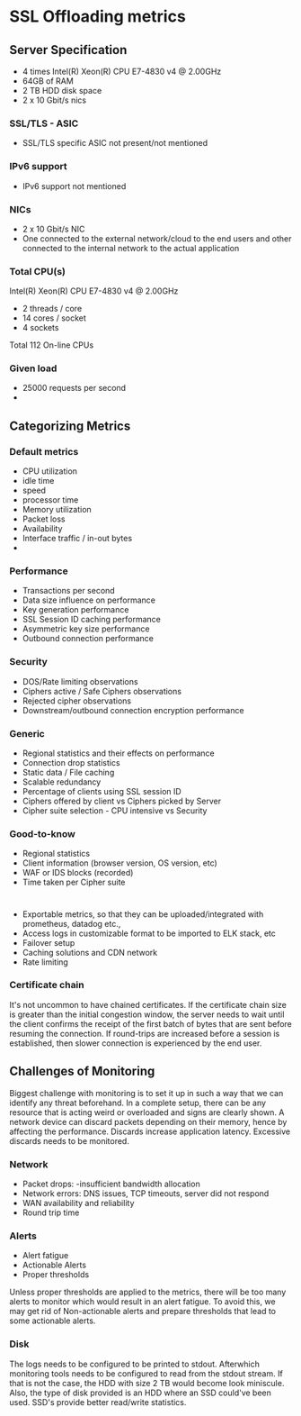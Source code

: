 
# SSL Offloading metrics
## Server Specification
- 4 times Intel(R) Xeon(R) CPU E7-4830 v4 @ 2.00GHz  
- 64GB of RAM
- 2 TB HDD disk space  
- 2 x 10 Gbit/s nics  

### SSL/TLS - ASIC 
- SSL/TLS specific ASIC not present/not mentioned

### IPv6 support
- IPv6 support not mentioned

### NICs
- 2 x 10 Gbit/s NIC
- One connected to the external network/cloud to the end users and other connected to the internal network to the actual application
### Total CPU(s)
Intel(R) Xeon(R) CPU E7-4830 v4 @ 2.00GHz  
- 2 threads / core
- 14 cores / socket
- 4 sockets

Total 112 On-line CPUs

### Given load
- 25000 requests per second
- 


## Categorizing Metrics

### Default metrics
- CPU utilization
- idle time
- speed
- processor time
- Memory utilization
- Packet loss
- Availability 
- Interface traffic / in-out bytes
- 
### Performance
- Transactions per second
- Data size influence on performance
- Key generation performance
- SSL Session ID caching performance
- Asymmetric key size performance
- Outbound connection performance

### Security
- DOS/Rate limiting observations
- Ciphers active / Safe Ciphers observations
- Rejected cipher observations
- Downstream/outbound connection encryption performance

### Generic
- Regional statistics and their effects on performance
- Connection drop statistics
- Static data / File caching
- Scalable redundancy
- Percentage of clients using SSL session ID
- Ciphers offered by client vs Ciphers picked by Server
- Cipher suite selection - CPU intensive vs Security

### Good-to-know
- Regional statistics
- Client information (browser version, OS version, etc)
- WAF or IDS blocks (recorded)
- Time taken per Cipher suite

# 
- Exportable metrics, so that they can be uploaded/integrated with prometheus, datadog etc.,
- Access logs in customizable format to be imported to ELK stack, etc
- Failover setup
- Caching solutions and CDN network
- Rate limiting

### Certificate chain
It's not uncommon to have chained certificates. If the certificate chain size is greater than the initial congestion window, the server needs to wait until the client confirms the receipt of the first batch of bytes that are sent before resuming the connection. If round-trips are increased before a session is established,  then slower connection is experienced by the end user.

## Challenges of Monitoring
Biggest challenge with monitoring is to set it up in such a way that we can identify any threat beforehand. In a complete setup, there can be any resource that is acting weird or overloaded and signs are clearly shown. A network device can discard packets depending on their memory, hence by affecting the performance. Discards increase application latency. Excessive discards needs to be monitored.

### Network
- Packet drops: -insufficient bandwidth allocation
- Network errors: DNS issues, TCP timeouts, server did not respond
- WAN availability and reliability
- Round trip time
### Alerts
- Alert fatigue
- Actionable Alerts
- Proper thresholds

Unless proper thresholds are applied to the metrics, there will be too many alerts to monitor which would result in an alert fatigue. To avoid this, we may get rid of Non-actionable alerts and prepare thresholds that lead to some actionable alerts. 

### Disk
The logs needs to be configured to be printed to stdout. Afterwhich monitoring tools needs to be configured to read from the stdout stream. If that is not the case, the HDD with size 2 TB would become look miniscule. Also, the type of disk provided is an HDD where an SSD could've been used. SSD's provide better read/write statistics.



